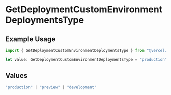 # GetDeploymentCustomEnvironmentDeploymentsType

## Example Usage

```typescript
import { GetDeploymentCustomEnvironmentDeploymentsType } from "@vercel/sdk/models/operations";

let value: GetDeploymentCustomEnvironmentDeploymentsType = "production";
```

## Values

```typescript
"production" | "preview" | "development"
```